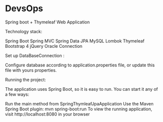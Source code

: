 # DevsOps
Spring boot +  Thymeleaf Web Application 

Technology stack:

Spring Boot
Spring MVC
Spring Data JPA
MySQL
Lombok
Thymeleaf
Bootstrap 4
jQuery
Oracle Connection


Set up DataBaseConnection :

Configure database according to application.properties file, or update this file with yours properties.


Running the project: 

The application uses Spring Boot, so it is easy to run. You can start it any of a few ways:

Run the main method from SpringThymleafJpaApplication
Use the Maven Spring Boot plugin: mvn spring-boot:run
To view the running application, visit http://localhost:8080 in your browser
